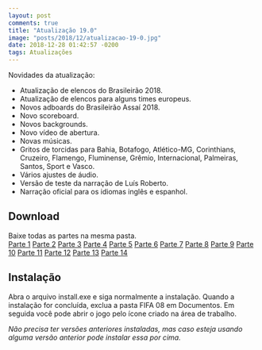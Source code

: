 ```yaml
---
layout: post
comments: true
title: "Atualização 19.0"
image: "posts/2018/12/atualizacao-19-0.jpg"
date: 2018-12-28 01:42:57 -0200
tags: Atualizações
---
```


Novidades da atualização:
- Atualização de elencos do Brasileirão 2018.
- Atualização de elencos para alguns times europeus.
- Novos adboards do Brasileirão Assaí 2018.
- Novo scoreboard.
- Novos backgrounds.
- Novo vídeo de abertura.
- Novas músicas.
- Gritos de torcidas para Bahia, Botafogo, Atlético-MG, Corinthians, Cruzeiro, Flamengo, Fluminense, Grêmio, Internacional, Palmeiras, Santos, Sport e Vasco.
- Vários ajustes de áudio.
- Versão de teste da narração de Luís Roberto.
- Narração oficial para os idiomas inglês e espanhol.
<h2>Download</h2>
Baixe todas as partes na mesma pasta.
<div class="download">
  <a class="download-button" href="http://bit.ly/2LERiWb" data-filesize="300 MB">Parte 1</a>
  <a class="download-button" href="http://bit.ly/2RhzkNP" data-filesize="300 MB">Parte 2</a>
  <a class="download-button" href="http://bit.ly/2GEwEFR" data-filesize="300 MB">Parte 3</a>
  <a class="download-button" href="http://bit.ly/2Q5ZNJA" data-filesize="300 MB">Parte 4</a>
  <a class="download-button" href="http://bit.ly/2QU2Ee6" data-filesize="300 MB">Parte 5</a>
  <a class="download-button" href="http://bit.ly/2Q5ZOx8" data-filesize="300 MB">Parte 6</a>
  <a class="download-button" href="http://bit.ly/2rUs8ce" data-filesize="300 MB">Parte 7</a>
  <a class="download-button" href="http://bit.ly/2ShVnkR" data-filesize="300 MB">Parte 8</a>
  <a class="download-button" href="http://bit.ly/2AiMEYR" data-filesize="300 MB">Parte 9</a>
  <a class="download-button" href="http://bit.ly/2V5UWvT" data-filesize="300 MB">Parte 10</a>
  <a class="download-button" href="http://bit.ly/2Q3aQmX" data-filesize="300 MB">Parte 11</a>
  <a class="download-button" href="http://bit.ly/2QPLkXA" data-filesize="292.85 MB">Parte 12</a>
  <a class="download-button" href="http://bit.ly/2Afb4lS" data-filesize="1.11 MB">Parte 13</a>
  <a class="download-button" href="http://bit.ly/2EL0Ywd" data-filesize="1.71 MB">Parte 14</a>
</div>
<h2>Instalação</h2>
Abra o arquivo install.exe e siga normalmente a instalação.  
Quando a instalação for concluída, exclua a pasta FIFA 08 em Documentos. Em seguida você pode abrir o jogo pelo ícone criado na área de trabalho.  

<i>Não precisa ter versões anteriores instaladas, mas caso esteja usando alguma versão anterior pode instalar essa por cima.</i>
